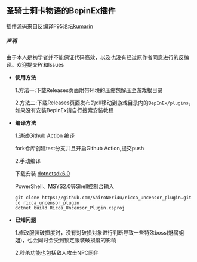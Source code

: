 ## 圣骑士莉卡物语的BepinEx插件
插件源码来自反编译F95论坛[kumarin](https://f95zone.to/threads/the-fairy-tale-of-holy-knight-ricca-two-winged-sisters-v1-3-6-mogurasoft.89059/post-8620267)
##### 声明
由于本人是初学者并不能保证代码高效，以及也没有经过原作者同意进行的反编译。欢迎提交Pr和Issues
- **使用方法**

    1.方法一:下载Releases页面附带环境的压缩包解压至游戏根目录
    
    2.方法二:下载Releases页面发布的dll移动到游戏目录内的`BepInEx/plugins`，如果没有安装BepInEx请自行搜索安装教程


- **编译方法**

    1.通过Github Action 编译
    
    fork仓库创建test分支并且开启Github Action,提交push

    2.手动编译

    下载安装 [dotnetsdk6.0](https://dotnet.microsoft.com/zh-cn/download/dotnet)

    PowerShell、MSYS2.0等Shell控制台输入

    ```
    git clone https://github.com/ShiroNeri4u/ricca_uncensor_plugin.git
    cd ricca_uncensor_plugin
    dotnet build Ricca_Uncensor_Plugin.csproj
    ```

- **已知问题**

    1.修改服装破损度时，没有对破损对象进行判断导致一些特殊boss(魅魔姐姐)，也会同时会受到锁定服装破损度的影响

    2.秒杀功能也包括敌人攻击NPC同伴